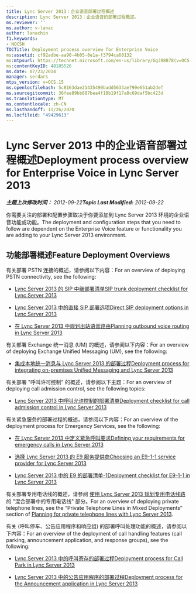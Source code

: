 ```yaml
---
title: Lync Server 2013：企业语音部署过程概述
description: Lync Server 2013：企业语音的部署过程概述。
ms.reviewer: ''
ms.author: v-lanac
author: lanachin
f1.keywords:
- NOCSH
TOCTitle: Deployment process overview for Enterprise Voice
ms:assetid: cf92adbe-aa90-4b05-8e1a-f3794ca68132
ms:mtpsurl: https://technet.microsoft.com/en-us/library/Gg398878(v=OCS.15)
ms:contentKeyID: 48185526
ms.date: 07/23/2014
manager: serdars
mtps_version: v=OCS.15
ms.openlocfilehash: 5c8163dae21435490badd5633ae799e651ab2def
ms.sourcegitcommit: 36fee89bb887bea4f18b19f17a8c69daf5bc423d
ms.translationtype: MT
ms.contentlocale: zh-CN
ms.lasthandoff: 11/26/2020
ms.locfileid: "49429613"
---
```

# <a name="deployment-process-overview-for-enterprise-voice-in-lync-server-2013"></a><span data-ttu-id="5ff78-103">Lync Server 2013 中的企业语音部署过程概述</span><span class="sxs-lookup"><span data-stu-id="5ff78-103">Deployment process overview for Enterprise Voice in Lync Server 2013</span></span>

<div data-xmlns="http://www.w3.org/1999/xhtml">

<div class="topic" data-xmlns="http://www.w3.org/1999/xhtml" data-msxsl="urn:schemas-microsoft-com:xslt" data-cs="https://msdn.microsoft.com/">

<div data-asp="https://msdn2.microsoft.com/asp">



</div>

<div id="mainSection">

<div id="mainBody"><span data-ttu-id="5ff78-104">

<span> </span></span><span class="sxs-lookup"><span data-stu-id="5ff78-104">

<span> </span></span></span>

<span data-ttu-id="5ff78-105">_**主题上次修改时间：** 2012-09-22_</span><span class="sxs-lookup"><span data-stu-id="5ff78-105">_**Topic Last Modified:** 2012-09-22_</span></span>

<span data-ttu-id="5ff78-106">你需要关注的部署和配置步骤取决于你要添加到 Lync Server 2013 环境的企业语音功能或功能。</span><span class="sxs-lookup"><span data-stu-id="5ff78-106">The deployment and configuration steps that you need to follow are dependent on the Enterprise Voice feature or functionality you are adding to your Lync Server 2013 environment.</span></span>

<div>

## <a name="feature-deployment-overviews"></a><span data-ttu-id="5ff78-107">功能部署概述</span><span class="sxs-lookup"><span data-stu-id="5ff78-107">Feature Deployment Overviews</span></span>

<span data-ttu-id="5ff78-108">有关部署 PSTN 连接的概述，请参阅以下内容：</span><span class="sxs-lookup"><span data-stu-id="5ff78-108">For an overview of deploying PSTN connectivity, see the following:</span></span>

  - [<span data-ttu-id="5ff78-109">Lync Server 2013 的 SIP 中继部署清单</span><span class="sxs-lookup"><span data-stu-id="5ff78-109">SIP trunk deployment checklist for Lync Server 2013</span></span>](lync-server-2013-sip-trunk-deployment-checklist.md)

  - [<span data-ttu-id="5ff78-110">Lync Server 2013 中的直接 SIP 部署选项</span><span class="sxs-lookup"><span data-stu-id="5ff78-110">Direct SIP deployment options in Lync Server 2013</span></span>](lync-server-2013-direct-sip-deployment-options.md)

  - [<span data-ttu-id="5ff78-111">在 Lync Server 2013 中规划出站语音路由</span><span class="sxs-lookup"><span data-stu-id="5ff78-111">Planning outbound voice routing in Lync Server 2013</span></span>](lync-server-2013-planning-outbound-voice-routing.md)

<span data-ttu-id="5ff78-112">有关部署 Exchange 统一消息 (UM) 的概述，请参阅以下内容：</span><span class="sxs-lookup"><span data-stu-id="5ff78-112">For an overview of deploying Exchange Unified Messaging (UM), see the following:</span></span>

  - [<span data-ttu-id="5ff78-113">集成本地统一消息与 Lync Server 2013 的部署过程</span><span class="sxs-lookup"><span data-stu-id="5ff78-113">Deployment process for integrating on-premises Unified Messaging and Lync Server 2013</span></span>](lync-server-2013-deployment-process-for-integrating-on-premises-unified-messaging.md)

<span data-ttu-id="5ff78-114">有关部署 "呼叫许可控制" 的概述，请参阅以下主题：</span><span class="sxs-lookup"><span data-stu-id="5ff78-114">For an overview of deploying call admission control, see the following topics:</span></span>

  - [<span data-ttu-id="5ff78-115">Lync Server 2013 中呼叫允许控制的部署清单</span><span class="sxs-lookup"><span data-stu-id="5ff78-115">Deployment checklist for call admission control in Lync Server 2013</span></span>](lync-server-2013-deployment-checklist-for-call-admission-control.md)

<span data-ttu-id="5ff78-116">有关紧急服务的部署过程的概述，请参阅以下内容：</span><span class="sxs-lookup"><span data-stu-id="5ff78-116">For an overview of the deployment process for Emergency Services, see the following:</span></span>

  - [<span data-ttu-id="5ff78-117">在 Lync Server 2013 中定义紧急呼叫要求</span><span class="sxs-lookup"><span data-stu-id="5ff78-117">Defining your requirements for emergency calls in Lync Server 2013</span></span>](lync-server-2013-defining-your-requirements-for-emergency-calls.md)

  - [<span data-ttu-id="5ff78-118">选择 Lync Server 2013 的 E9 服务提供商</span><span class="sxs-lookup"><span data-stu-id="5ff78-118">Choosing an E9-1-1 service provider for Lync Server 2013</span></span>](lync-server-2013-choosing-an-e9-1-1-service-provider.md)

  - [<span data-ttu-id="5ff78-119">Lync Server 2013 中的 E9 的部署清单-1</span><span class="sxs-lookup"><span data-stu-id="5ff78-119">Deployment checklist for E9-1-1 in Lync Server 2013</span></span>](lync-server-2013-deployment-checklist-for-e9-1-1.md)

<span data-ttu-id="5ff78-120">有关部署专用电话线的概述，请参阅 [使用 Lync Server 2013 规划专用电话线路](lync-server-2013-planning-for-private-telephone-lines.md)的 "混合部署中的专用电话线" 部分。</span><span class="sxs-lookup"><span data-stu-id="5ff78-120">For an overview of deploying private telephone lines, see the “Private Telephone Lines in Mixed Deployments” section of [Planning for private telephone lines with Lync Server 2013](lync-server-2013-planning-for-private-telephone-lines.md).</span></span>

<span data-ttu-id="5ff78-121">有关 (呼叫停车、公告应用程序和响应组) 的部署呼叫处理功能的概述，请参阅以下内容：</span><span class="sxs-lookup"><span data-stu-id="5ff78-121">For an overview of the deployment of call handling features (call parking, announcement application, and response groups), see the following:</span></span>

  - [<span data-ttu-id="5ff78-122">Lync Server 2013 中的呼叫寄存的部署过程</span><span class="sxs-lookup"><span data-stu-id="5ff78-122">Deployment process for Call Park in Lync Server 2013</span></span>](lync-server-2013-deployment-process-for-call-park.md)

  - [<span data-ttu-id="5ff78-123">Lync Server 2013 中的公告应用程序的部署过程</span><span class="sxs-lookup"><span data-stu-id="5ff78-123">Deployment process for the Announcement application in Lync Server 2013</span></span>](lync-server-2013-deployment-process-for-the-announcement-application.md)

<span data-ttu-id="5ff78-124"></div>

</div>

<span> </span>

</div>

</div>

</span><span class="sxs-lookup"><span data-stu-id="5ff78-124"></div>

</div>

<span> </span>

</div>

</div>

</span></span></div>


